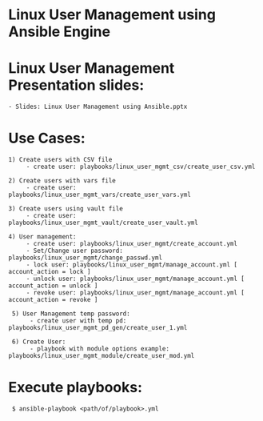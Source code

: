 # Linux User Management using Ansible Engine

# Linux User Management Presentation slides:
    - Slides: Linux User Management using Ansible.pptx
    
# Use Cases:

    1) Create users with CSV file
         - create user: playbooks/linux_user_mgmt_csv/create_user_csv.yml

    2) Create users with vars file
         - create user: playbooks/linux_user_mgmt_vars/create_user_vars.yml

    3) Create users using vault file
         - create user: playbooks/linux_user_mgmt_vault/create_user_vault.yml

    4) User management:
         - create user: playbooks/linux_user_mgmt/create_account.yml
         - Set/Change user password: playbooks/linux_user_mgmt/change_passwd.yml
         - lock user: playbooks/linux_user_mgmt/manage_account.yml [ account_action = lock ]
         - unlock user: playbooks/linux_user_mgmt/manage_account.yml [ account_action = unlock ]
         - revoke user: playbooks/linux_user_mgmt/manage_account.yml [ account_action = revoke ]

     5) User Management temp password:
          - create user with temp pd: playbooks/linux_user_mgmt_pd_gen/create_user_1.yml

     6) Create User:
          - playbook with module options example: playbooks/linux_user_mgmt_module/create_user_mod.yml

# Execute playbooks:

     $ ansible-playbook <path/of/playbook>.yml
